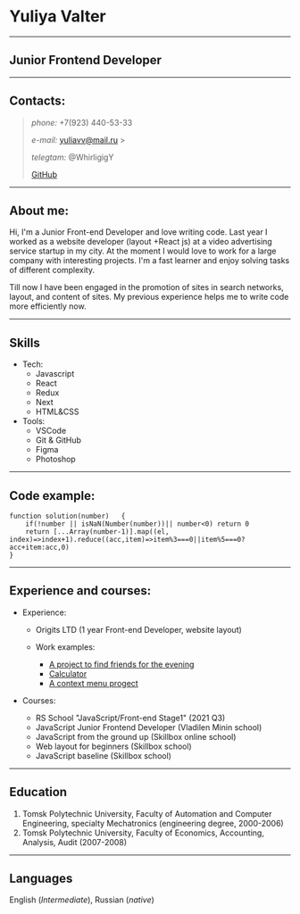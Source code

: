 # Yuliya Valter

---

## Junior Frontend Developer

---

## Contacts:

> _phone:_ +7(923) 440-53-33
>
> _e-mail:_ yuliavv@mail.ru >
>
> _telegtam:_ @WhirligigY
>
> [GitHub](https://github.com/whirligigY)

---

## About me:

Hi, I'm a Junior Front-end Developer and love writing code. Last year I worked as a website developer (layout +React js) at a video advertising service startup in my city. At the moment I would love to work for a large company with interesting projects. I'm a fast learner and enjoy solving tasks of different complexity.

Till now I have been engaged in the promotion of sites in search networks, layout, and content of sites. My previous experience helps me to write code more efficiently now.

---

## Skills

- Tech:
  - Javascript
  - React
  - Redux
  - Next
  - HTML&CSS
- Tools:
  - VSCode
  - Git & GitHub
  - Figma
  - Photoshop

---

## Code example:

```
function solution(number)	{
  	if(!number || isNaN(Number(number))|| number<0) return 0
  	return [...Array(number-1)].map((el, index)=>index+1).reduce((acc,item)=>item%3===0||item%5===0? acc+item:acc,0)
}
```

---

## Experience and courses:

- Experience:

  - Origits LTD (1 year Front-end Developer, website layout)

  - Work examples:
    - [A project to find friends for the evening](https://github.com/whirligigfast-company-filter)
    - [Calculator](https://github.com/whirligigY/calculator)
    - [A context menu progect](https://github.com/whirligigY/hackathon)

- Courses:

  - RS School "JavaScript/Front-end Stage1" (2021 Q3)
  - JavaScript Junior Frontend Developer (Vladilen Minin school)
  - JavaScript from the ground up (Skillbox online school)
  - Web layout for beginners (Skillbox school)
  - JavaScript baseline (Skillbox school)

---

## Education

1. Tomsk Polytechnic University, Faculty of Automation and Computer Engineering, specialty Mechatronics (engineering degree, 2000-2006)
2. Tomsk Polytechnic University, Faculty of Economics, Accounting, Analysis, Audit (2007-2008)

---

## Languages

English (_Intermediate_), Russian (_native_)
